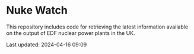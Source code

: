 # Nuke Watch

This repository includes code for retrieving the latest information available on the output of EDF nuclear power plants in the UK.

Last updated: 2024-04-16 09:09